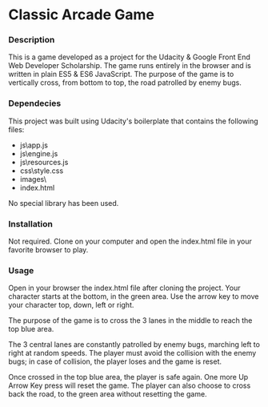 # Classic Arcade Game



### Description
This is a game developed as a project for the Udacity & Google Front End Web Developer Scholarship.
The game runs entirely in the browser and is written in plain ES5 & ES6 JavaScript.
The purpose of the game is to vertically cross, from bottom to top, the road patrolled by enemy bugs.


### Dependecies
This project was built using Udacity's boilerplate that contains the following files:
  * js\app.js
  * js\engine.js
  * js\resources.js
  * css\style.css
  * images\
  * index.html

No special library has been used.


### Installation
Not required.
Clone on your computer and open the index.html file in your favorite browser to play.


### Usage
Open in your browser the index.html file after cloning the project.
Your character starts at the bottom, in the green area.
Use the arrow key to move your character top, down, left or right.

The purpose of the game is to cross the 3 lanes in the middle to reach the top blue area. 

The 3 central lanes are constantly patrolled by enemy bugs, marching left to right at random speeds.
The player must avoid the collision with the enemy bugs; in case of collision, the player loses and the game is reset. 

Once crossed in the top blue area, the player is safe again. 
One more Up Arrow Key press will reset the game.
The player can also choose to cross back the road, to the green area without resetting the game. 

